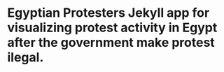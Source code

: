 # Egyptian Protesters Jekyll app for visualizing protest activity in Egypt after the government make protest ilegal.

